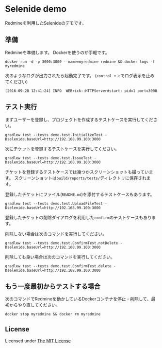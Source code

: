 # Selenide demo

Redmineを利用したSelenideのデモです。

## 準備

Redmineを準備します。
Dockerを使うのが手軽です。

```
docker run -d -p 3000:3000 --name=myredmine redmine && docker logs -f myredmine
```

次のようなログが出力されたら起動完了です。
(`control + c`でログ表示を止めてください)

```
[2016-09-20 12:41:24] INFO  WEBrick::HTTPServer#start: pid=1 port=3000
```

## テスト実行

まずユーザーを登録し、プロジェクトを作成するテストケースを実行してください。

```
gradlew test --tests demo.test.InitializeTest -Dselenide.baseUrl=http://192.168.99.100:3000
```

次にチケットを登録するテストケースを実行してください。

```
gradlew test --tests demo.test.IssueTest -Dselenide.baseUrl=http://192.168.99.100:3000
```

チケットを登録するテストケースでは幾つかスクリーンショットも撮っています。
スクリーンショットは`build/reports/tests/`ディレクトリに保存されます。

登録したチケットにファイル(`README.md`)を添付するテストケースもあります。

```
gradlew test --tests demo.test.UploadFileTest -Dselenide.baseUrl=http://192.168.99.100:3000
```

登録したチケットの削除ダイアログを利用した`confirm`のテストケースもあります。

削除しない場合は次のコマンドを実行してください。

```
gradlew test --tests demo.test.ConfirmTest.notDelete -Dselenide.baseUrl=http://192.168.99.100:3000
```

削除しても良い場合は次のコマンドを実行してください。

```
gradlew test --tests demo.test.ConfirmTest.delete -Dselenide.baseUrl=http://192.168.99.100:3000
```

## もう一度最初からテストする場合

次のコマンドでRedmineを動かしているDockerコンテナを停止・削除して、最初からやり直してください。

```
docker stop myredmine && docker rm myredmine
```

## License

Licensed under [The MIT License](https://opensource.org/licenses/MIT)
